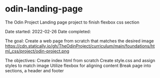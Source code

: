 # odin-landing-page
The Odin Project Landing page project to finish flexbox css section

Date started: 2022-02-26
Date completed:

The goal:
    Create a web page from scratch that matches the desired image
    https://cdn.statically.io/gh/TheOdinProject/curriculum/main/foundations/html_css/project/odin-project.png

The objectives:
    Create index html from scratch
    Create style.css and assign styles to match image
    Utilize flexbox for aligning content
    Break page into sections, a header and footer